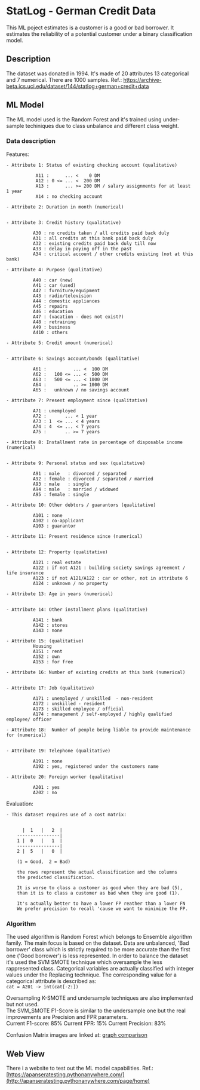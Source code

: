 # StatLog - German Credit Data
This ML poject estimates is a customer is a good or bad borrower. It estimates the reliability of a potential customer under a binary classification model.
## Description
The dataset was donated in 1994. It's made of 20 attributes 13 categorical and 7 numerical. There are 1000 samples.
Ref.: https://archive-beta.ics.uci.edu/dataset/144/statlog+german+credit+data
## ML Model
The ML model used is the Random Forest and it's trained using under-sample techiniques due to class unbalance and different class weight.
### Data description
Features:

    - Attribute 1: Status of existing checking account (qualitative)
               
               A11 :      ... <    0 DM
               A12 : 0 <= ... <  200 DM
               A13 :      ... >= 200 DM / salary assignments for at least 1 year
               A14 : no checking account

    - Attribute 2: Duration in month (numerical)
       

    - Attribute 3: Credit history (qualitative)
              
              A30 : no credits taken / all credits paid back duly
              A31 : all credits at this bank paid back duly
              A32 : existing credits paid back duly till now
              A33 : delay in paying off in the past
              A34 : critical account / other credits existing (not at this bank)

    - Attribute 4: Purpose (qualitative)
              
              A40 : car (new)
              A41 : car (used)
              A42 : furniture/equipment
              A43 : radio/television
              A44 : domestic appliances
              A45 : repairs
              A46 : education
              A47 : (vacation - does not exist?)
              A48 : retraining
              A49 : business
              A410 : others

    - Attribute 5: Credit amount (numerical)
              

    - Attribute 6: Savings account/bonds (qualitative)
              
              A61 :          ... <  100 DM
              A62 :   100 <= ... <  500 DM
              A63 :   500 <= ... < 1000 DM
              A64 :          .. >= 1000 DM
              A65 :   unknown / no savings account

    - Attribute 7: Present employment since (qualitative)
              
              A71 : unemployed
              A72 :       ... < 1 year
              A73 : 1  <= ... < 4 years
              A74 : 4  <= ... < 7 years
              A75 :       .. >= 7 years

    - Attribute 8: Installment rate in percentage of disposable income (numerical)
              

    - Attribute 9: Personal status and sex (qualitative)
              
              A91 : male   : divorced / separated
              A92 : female : divorced / separated / married
              A93 : male   : single
              A94 : male   : married / widowed
              A95 : female : single

    - Attribute 10: Other debtors / guarantors (qualitative)
              
              A101 : none
              A102 : co-applicant
              A103 : guarantor

    - Attribute 11: Present residence since (numerical)
              

    - Attribute 12: Property (qualitative)
              
              A121 : real estate
              A122 : if not A121 : building society savings agreement / life insurance
              A123 : if not A121/A122 : car or other, not in attribute 6
              A124 : unknown / no property

    - Attribute 13: Age in years (numerical)
              

    - Attribute 14: Other installment plans (qualitative)
              
              A141 : bank
              A142 : stores
              A143 : none

    - Attribute 15: (qualitative)
              Housing
              A151 : rent
              A152 : own
              A153 : for free

    - Attribute 16: Number of existing credits at this bank (numerical)
                  

    - Attribute 17: Job (qualitative)
              
              A171 : unemployed / unskilled  - non-resident
              A172 : unskilled - resident
              A173 : skilled employee / official
              A174 : management / self-employed / highly qualified employee/ officer

    - Attribute 18:  Number of people being liable to provide maintenance for (numerical)
             

    - Attribute 19: Telephone (qualitative)
              
              A191 : none
              A192 : yes, registered under the customers name

    - Attribute 20: Foreign worker (qualitative)
              
              A201 : yes
              A202 : no
Evaluation:

    - This dataset requires use of a cost matrix:


          |  1   |   2  |
        ----------------|
        1 |  0   |   1  |
        ----------------|
        2 |  5   |   0  |

        (1 = Good,  2 = Bad)

        the rows represent the actual classification and the columns
        the predicted classification.

        It is worse to class a customer as good when they are bad (5),
        than it is to class a customer as bad when they are good (1).

        It's actually better to have a lower FP reather than a lower FN
        We prefer precision to recall 'cause we want to minimize the FP.


### Algorithm
The used algorithm is Random Forest which belongs to Ensemble algorithm family. The main focus is based on the dataset. Data are unbalanced, 'Bad borrower' class which is strictly required to be more accurate than the first one ('Good borrower') is less represented. In order to balance the dataset it's used the SVM SMOTE technique which oversample the less rappresented class.
Categorical variables are actually classified with integer values under the Replacing technique. The corresponding value for a categorical attribute is described as: <br />       ```
        cat = A201 -> int(cat[-2:])
    ```


Oversampling K-SMOTE and undersample techniques are also implemented but not used. <br>
The SVM_SMOTE F1-Score is similar to the undersample one but the real improvements are Precision and FPR parameters.</br>
Current F1-score: 85%
Current FPR: 15%
Current Precision: 83%

Confusion Matrix images are linked at: [graph comparison](/classifier/doc)
## Web View
There i a website to test out the ML model capabilities.
Ref.: [https://apanseratesting.pythonanywhere.com/](http://apanseratesting.pythonanywhere.com/page/home)



